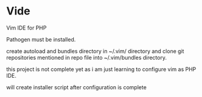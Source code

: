 # Vide
Vim IDE for PHP

Pathogen must be installed.

create autoload and bundles directory in ~/.vim/ directory and clone git repositories mentioned in repo file into ~/.vim/bundles directory.

this project is not complete yet as i am just learning to configure vim as PHP IDE.

will create installer script after configuration is complete
